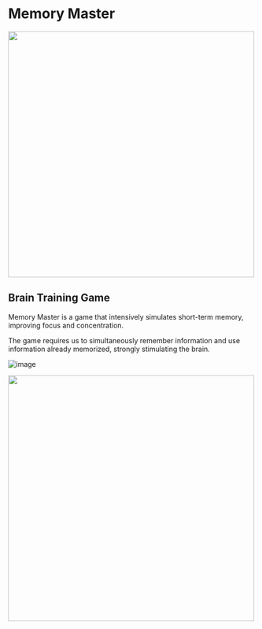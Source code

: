 # Memory Master

<img src="https://github.com/waszkiewiczja/MemoryMaster/assets/80920123/66ad6bc2-f5e7-45ff-9bc8-15e0bea7b55a" width="500">

## Brain Training Game

Memory Master is a game that intensively simulates short-term memory, improving focus and concentration.

The game requires us to simultaneously remember information and use information already memorized, strongly stimulating the brain.

![image](https://github.com/waszkiewiczja/MemoryMaster/assets/80920123/19b8f378-955b-4f8b-ad04-1b0c88962377)



<img src="https://github.com/waszkiewiczja/MemoryMaster/assets/80920123/813ab18e-de93-4005-a4c6-98ef888b7078" width="500">
